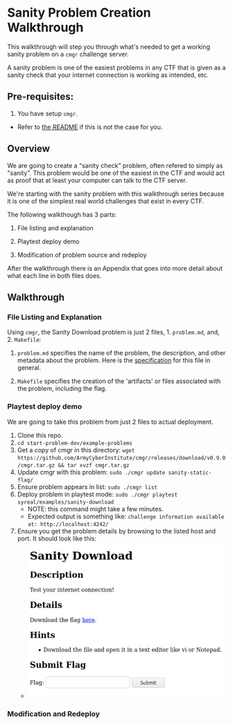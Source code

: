 # Sanity Problem Creation Walkthrough

This walkthrough will step you through what's needed to get a working sanity 
problem on a `cmgr` challenge server.

A sanity problem is one of the easiest problems in any CTF that is given as a
sanity check that your internet connection is working as intended, etc.



## Pre-requisites:

1. You have setup `cmgr`.
  - Refer to [the README](https://github.com/syreal17/start-problem-dev#setup)
    if this is not the case for you.



## Overview

We are going to create a "sanity check" problem, often refered to simply as
"sanity". This problem would be one of the easiest in the CTF and would act
as proof that at least your computer can talk to the CTF server.

We're starting with the sanity problem with this walkthrough series because it
is one of the simplest real world challenges that exist in every CTF.

The following walkthough has 3 parts:

1. File listing and explanation

2. Playtest deploy demo

3. Modification of problem source and redeploy

After the walkthrough there is an Appendix that goes into more detail about
what each line in both files does.

## Walkthrough

### File Listing and Explanation

Using `cmgr`, the Sanity Download problem is just 2 files, 1. `problem.md`, 
and, 2. `Makefile`:

  1. `problem.md` specifies the name of the problem, the description, and other
      metadata about the problem. Here is the [specification](https://github.com/ArmyCyberInstitute/cmgr/blob/master/examples/markdown_challenges.md)
      for this file in general.

  2. `Makefile` specifies the creation of the 'artifacts' or files associated
      with the problem, including the flag.



### Playtest deploy demo

We are going to take this problem from just 2 files to actual deployment.

1. Clone this repo.
2. `cd start-problem-dev/example-problems`
3. Get a copy of cmgr in this directory: `wget https://github.com/ArmyCyberInstitute/cmgr/releases/download/v0.9.0/cmgr.tar.gz && tar xvzf cmgr.tar.gz`
4. Update cmgr with this problem: `sudo ./cmgr update sanity-static-flag/`
5. Ensure problem appears in list: `sudo ./cmgr list`
6. Deploy problem in playtest mode: `sudo ./cmgr playtest syreal/examples/sanity-download`
    - NOTE: this command might take a few minutes.
    - Expected output is something like: `challenge information available at: http://localhost:4242/`
7. Ensure you get the problem details by browsing to the listed host and port. It should look like this:
    - ![Successful deploy](/img/sanity-download-playtest.png)



### Modification and Redeploy

